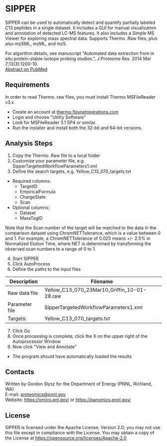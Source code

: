# SIPPER

SIPPER can be used to automatically detect and quantify partially labeled C13 peptides 
in a single dataset.  It includes a GUI for manual visualization and annotation of 
detected LC-MS features. It also includes a Simple MS Viewer for exploring mass 
spectral data. Supports Thermo .Raw files, plus also mzXML, mzML, and mz5.

For algorithm details, see manuscript "Automated data extraction from in situ protein-stable isotope probing studies.",
J Proteome Res. 2014 Mar 7;13(3):1200-10. \
[Abstract on PubMed](https://www.ncbi.nlm.nih.gov/pubmed/?term=24467184)

## Requirements

In order to read Thermo .raw files, you must install Thermo MSFileReader v3.x
* Create an account at [thermo.flexnetoperations.com](https://thermo.flexnetoperations.com/control/thmo/login)
* Login and choose "Utility Software"
* Look for MSFileReader 3.1 SP4 or similar.
* Run the installer and install both the 32-bit and 64-bit versions.

## Analysis Steps

1) Copy the Thermo .Raw file to a local folder
2) Customize your parameter file, e.g. SipperTargetedWorkflowParameters1.xml
3) Define the search targets, e.g. Yellow_C13_070_targets.txt
* Required columns:
  * TargetID
  * EmpiricalFormula
  * ChargeState
  * Scan
* Optional columns:
  * Dataset
  * MassTagID

Note that the Scan number of the target will be matched to the data in the comparison dataset 
using ChromNETTolerance, which is a value between 0 and 1. For example, a ChromNETTolerance 
of 0.025 means +/- 2.5% in Normalized Elution Time, where NET is determined by transforming
the observed scan numbers to a range of 0 to 1.

4) Start SIPPER
5) Click AutoProcess
6) Define the paths to the input files

| Description    | Filename |
|----------------|----------|
| Raw data file  | Yellow_C13_070_23Mar10_Griffin_10-01-28.raw |
| Parameter file | SipperTargetedWorkflowParameters1.xml |
| Targets:       |  Yellow_C13_070_targets.txt |

7) Click Go
8) Once processing is complete, click the X on the upper right of the Autoprocessor Window
9) Now click "View and Annotate"
* The program should have automatically loaded the results

## Contacts

Written by Gordon Slysz for the Department of Energy (PNNL, Richland, WA) \
E-mail: proteomics@pnnl.gov \
Website: https://omics.pnl.gov/ or https://panomics.pnnl.gov/

## License

SIPPER is licensed under the Apache License, Version 2.0; you may not use this 
file except in compliance with the License.  You may obtain a copy of the 
License at https://opensource.org/licenses/Apache-2.0

